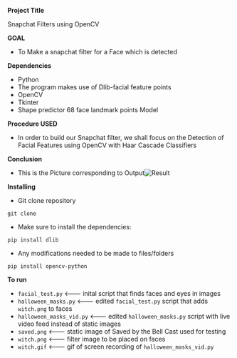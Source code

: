
**Project Title**

Snapchat Filters using OpenCV 


**GOAL**
* To Make a snapchat filter for a Face which is detected

**Dependencies**
* Python
* The program makes use of Dlib-facial feature points
* OpenCV
* Tkinter
* Shape predictor 68 face landmark points Model

**Procedure USED**
-  In order to build our Snapchat filter, we shall focus on the Detection of Facial Features using OpenCV with Haar Cascade Classifiers



**Conclusion**
- This is the Picture corresponding to Output![Result](https://user-images.githubusercontent.com/65017645/193783150-073b66a2-e9b9-4bd1-8b48-a791384b8bf0.png)




**Installing**
* Git clone repository
```
git clone 
```
* Make sure to install the dependencies:
```
pip install dlib
```
* Any modifications needed to be made to files/folders
```
pip install opencv-python
```


**To run** 
- `facial_test.py`          <--- inital script that finds faces and eyes in images
- `halloween_masks.py`      <--- edited `facial_test.py` script that adds `witch.png` to faces
- `halloween_masks_vid.py`  <--- edited `halloween_masks.py` script with live video feed instead of static images
- `saved.png`               <--- static image of Saved by the Bell Cast used for testing
- `witch.png`               <--- filter image to be placed on faces
- `witch.gif`               <--- gif of screen recording of `halloween_masks_vid.py`
